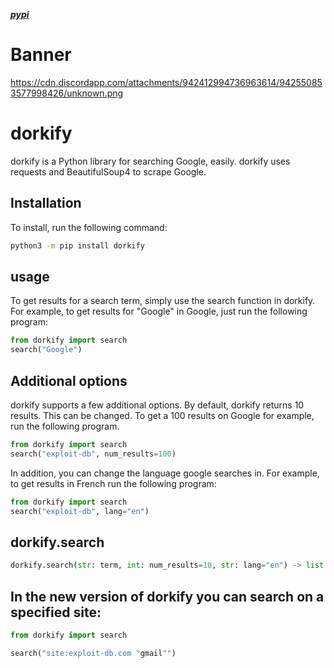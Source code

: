 [***pypi***](https://pypi.org/project/dorkify)

# Banner

https://cdn.discordapp.com/attachments/942412994736963614/942550853577998426/unknown.png

# dorkify
dorkify is a Python library for searching Google, easily. dorkify uses requests and BeautifulSoup4 to scrape Google. 

## Installation
To install, run the following command:
```bash
python3 -m pip install dorkify
```

## usage
To get results for a search term, simply use the search function in dorkify. For example, to get results for "Google" in Google, just run the following program:
```python
from dorkify import search
search("Google")
```

## Additional options
dorkify supports a few additional options. By default, dorkify returns 10 results. This can be changed. To get a 100 results on Google for example, run the following program.
```python
from dorkify import search
search("exploit-db", num_results=100)
```
In addition, you can change the language google searches in. For example, to get results in French run the following program:
```python
from dorkify import search
search("exploit-db", lang="en")
```
## dorkify.search
```python
dorkify.search(str: term, int: num_results=10, str: lang="en") -> list
```
## In the new version of dorkify you can search on a specified site:

```python
from dorkify import search

search("site:exploit-db.com "gmail"")

